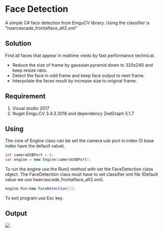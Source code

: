 # Face Detection

A simple C# face detection from EmguCV library. Using the classifier is "haarcascade_frontalface_alt2.xml"

## Solution

Find all faces that appear in realtime viedo by fast performance technical.
* Reduce the size of frame by gaussian pyramid down to 320x240 and keep resize ratio.
* Detect the face in odd frame and keep face output to next frame.
* Interpolate the faces result by increase size to original frame.

## Requirement

1. Visual studio 2017
2. Nuget Emgu.CV 3.4.3.3016 and dependency ZedGraph 5.1.7

## Using

The core of Engine class can be set the camera usb port in index (0 base index have the default value).

```C#
int cameraUSBPort = 0;
var engine = new Engine(cameraUSBPort);
```

To run the engine use the Run() method with set the FaceDetection class object. The FaceDetection class must have to set
classifier xml file (Default value we use haarcascade_frontalface_alt2.xml).

```C#
engine.Run(new FaceDetection());
```

To exit program use Esc key.

## Output

<img src="https://drive.google.com/uc?export=view&id=1VYLKaTIllxWdMOT95wCtLpXKKMwj8Skt">
